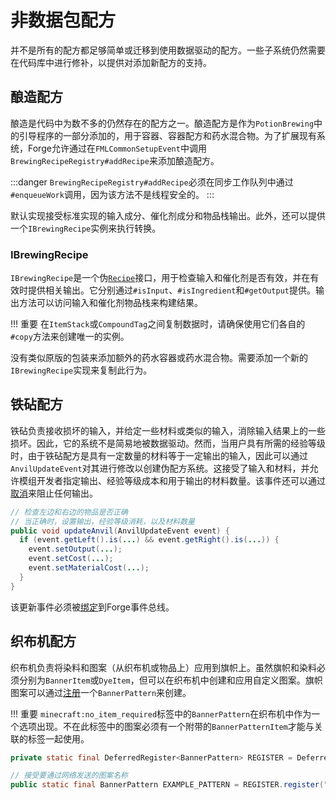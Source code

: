 非数据包配方
===========

并不是所有的配方都足够简单或迁移到使用数据驱动的配方。一些子系统仍然需要在代码库中进行修补，以提供对添加新配方的支持。

酿造配方
-------

酿造是代码中为数不多的仍然存在的配方之一。酿造配方是作为`PotionBrewing`中的引导程序的一部分添加的，用于容器、容器配方和药水混合物。为了扩展现有系统，Forge允许通过在`FMLCommonSetupEvent`中调用`BrewingRecipeRegistry#addRecipe`来添加酿造配方。

:::danger
    `BrewingRecipeRegistry#addRecipe`必须在同步工作队列中通过`#enqueueWork`调用，因为该方法不是线程安全的。
:::

默认实现接受标准实现的输入成分、催化剂成分和物品栈输出。此外，还可以提供一个`IBrewingRecipe`实例来执行转换。

### IBrewingRecipe

`IBrewingRecipe`是一个伪[`Recipe`][recipe]接口，用于检查输入和催化剂是否有效，并在有效时提供相关输出。它分别通过`#isInput`、`#isIngredient`和`#getOutput`提供。输出方法可以访问输入和催化剂物品栈来构建结果。

!!! 重要
    在`ItemStack`或`CompoundTag`之间复制数据时，请确保使用它们各自的`#copy`方法来创建唯一的实例。

没有类似原版的包装来添加额外的药水容器或药水混合物。需要添加一个新的`IBrewingRecipe`实现来复制此行为。

铁砧配方
-------

铁砧负责接收损坏的输入，并给定一些材料或类似的输入，消除输入结果上的一些损坏。因此，它的系统不是简易地被数据驱动。然而，当用户具有所需的经验等级时，由于铁砧配方是具有一定数量的材料等于一定输出的输入，因此可以通过`AnvilUpdateEvent`对其进行修改以创建伪配方系统。这接受了输入和材料，并允许模组开发者指定输出、经验等级成本和用于输出的材料数量。该事件还可以通过[取消][cancel]来阻止任何输出。

```java
// 检查左边和右边的物品是否正确
// 当正确时，设置输出，经验等级消耗，以及材料数量
public void updateAnvil(AnvilUpdateEvent event) {
  if (event.getLeft().is(...) && event.getRight().is(...)) {
    event.setOutput(...);
    event.setCost(...);
    event.setMaterialCost(...);
  }
}
```

该更新事件必须被[绑定][attached]到Forge事件总线。

织布机配方
---------

织布机负责将染料和图案（从织布机或物品上）应用到旗帜上。虽然旗帜和染料必须分别为`BannerItem`或`DyeItem`，但可以在织布机中创建和应用自定义图案。旗帜图案可以通过[注册][registering]一个`BannerPattern`来创建。

!!! 重要
    `minecraft:no_item_required`标签中的`BannerPattern`在织布机中作为一个选项出现。不在此标签中的图案必须有一个附带的`BannerPatternItem`才能与关联的标签一起使用。

```java
private static final DeferredRegister<BannerPattern> REGISTER = DeferredRegister.create(Registries.BANNER_PATTERN, "examplemod");

// 接受要通过网络发送的图案名称
public static final BannerPattern EXAMPLE_PATTERN = REGISTER.register("example_pattern", () -> new BannerPattern("examplemod:ep"));
```

[recipe]: ./custom.md#recipe
[cancel]: ../../../concepts/events.md#canceling
[attached]: ../../../concepts/events.md#creating-an-event-handler
[registering]: ../../../concepts/registries.md#registries-that-arent-forge-registries
